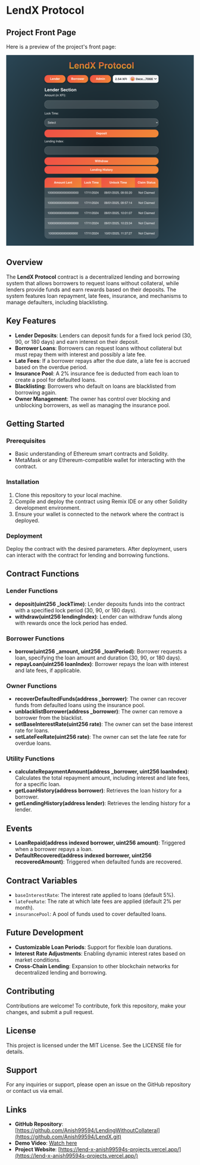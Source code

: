 # LendX Protocol

## Project Front Page

Here is a preview of the project's front page:

![Dashboard](client/src/assets/LendXfrontpage.png)

## Overview

The **LendX Protocol** contract is a decentralized lending and borrowing system that allows borrowers to request loans without collateral, while lenders provide funds and earn rewards based on their deposits. The system features loan repayment, late fees, insurance, and mechanisms to manage defaulters, including blacklisting.

## Key Features

- **Lender Deposits**: Lenders can deposit funds for a fixed lock period (30, 90, or 180 days) and earn interest on their deposit.
- **Borrower Loans**: Borrowers can request loans without collateral but must repay them with interest and possibly a late fee.
- **Late Fees**: If a borrower repays after the due date, a late fee is accrued based on the overdue period.
- **Insurance Pool**: A 2% insurance fee is deducted from each loan to create a pool for defaulted loans.
- **Blacklisting**: Borrowers who default on loans are blacklisted from borrowing again.
- **Owner Management**: The owner has control over blocking and unblocking borrowers, as well as managing the insurance pool.

## Getting Started

### Prerequisites

- Basic understanding of Ethereum smart contracts and Solidity.
- MetaMask or any Ethereum-compatible wallet for interacting with the contract.

### Installation

1. Clone this repository to your local machine.
2. Compile and deploy the contract using Remix IDE or any other Solidity development environment.
3. Ensure your wallet is connected to the network where the contract is deployed.

### Deployment

Deploy the contract with the desired parameters. After deployment, users can interact with the contract for lending and borrowing functions.

## Contract Functions

### Lender Functions

- **deposit(uint256 _lockTime)**: Lender deposits funds into the contract with a specified lock period (30, 90, or 180 days).
- **withdraw(uint256 lendingIndex)**: Lender can withdraw funds along with rewards once the lock period has ended.

### Borrower Functions

- **borrow(uint256 _amount, uint256 _loanPeriod)**: Borrower requests a loan, specifying the loan amount and duration (30, 90, or 180 days).
- **repayLoan(uint256 loanIndex)**: Borrower repays the loan with interest and late fees, if applicable.

### Owner Functions

- **recoverDefaultedFunds(address _borrower)**: The owner can recover funds from defaulted loans using the insurance pool.
- **unblacklistBorrower(address _borrower)**: The owner can remove a borrower from the blacklist.
- **setBaseInterestRate(uint256 rate)**: The owner can set the base interest rate for loans.
- **setLateFeeRate(uint256 rate)**: The owner can set the late fee rate for overdue loans.

### Utility Functions

- **calculateRepaymentAmount(address _borrower, uint256 loanIndex)**: Calculates the total repayment amount, including interest and late fees, for a specific loan.
- **getLoanHistory(address borrower)**: Retrieves the loan history for a borrower.
- **getLendingHistory(address lender)**: Retrieves the lending history for a lender.

## Events

- **LoanRepaid(address indexed borrower, uint256 amount)**: Triggered when a borrower repays a loan.
- **DefaultRecovered(address indexed borrower, uint256 recoveredAmount)**: Triggered when defaulted funds are recovered.

## Contract Variables

- `baseInterestRate`: The interest rate applied to loans (default 5%).
- `lateFeeRate`: The rate at which late fees are applied (default 2% per month).
- `insurancePool`: A pool of funds used to cover defaulted loans.

## Future Development

- **Customizable Loan Periods**: Support for flexible loan durations.
- **Interest Rate Adjustments**: Enabling dynamic interest rates based on market conditions.
- **Cross-Chain Lending**: Expansion to other blockchain networks for decentralized lending and borrowing.

## Contributing

Contributions are welcome! To contribute, fork this repository, make your changes, and submit a pull request.

## License

This project is licensed under the MIT License. See the LICENSE file for details.

## Support

For any inquiries or support, please open an issue on the GitHub repository or contact us via email.

## Links

- **GitHub Repository**: [https://github.com/Anish99594/LendingWithoutCollateral](https://github.com/Anish99594/LendX.git)
- **Demo Video**: [Watch here](#)
- **Project Website**: [https://lend-x-anish99594s-projects.vercel.app/](https://lend-x-anish99594s-projects.vercel.app/)
